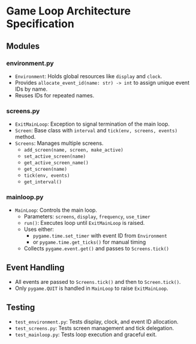# Game Loop Architecture Specification

## Modules

### environment.py
- `Environment`: Holds global resources like `display` and `clock`.
- Provides `allocate_event_id(name: str) -> int` to assign unique event IDs by name.
- Reuses IDs for repeated names.

### screens.py
- `ExitMainLoop`: Exception to signal termination of the main loop.
- `Screen`: Base class with `interval` and `tick(env, screens, events)` method.
- `Screens`: Manages multiple screens.
  - `add_screen(name, screen, make_active)`
  - `set_active_screen(name)`
  - `get_active_screen_name()`
  - `get_screen(name)`
  - `tick(env, events)`
  - `get_interval()`

### mainloop.py
- `MainLoop`: Controls the main loop.
  - Parameters: `screens`, `display`, `frequency`, `use_timer`
  - `run()`: Executes loop until `ExitMainLoop` is raised.
  - Uses either:
    - `pygame.time.set_timer` with event ID from `Environment`
    - or `pygame.time.get_ticks()` for manual timing
  - Collects `pygame.event.get()` and passes to `Screens.tick()`

## Event Handling
- All events are passed to `Screens.tick()` and then to `Screen.tick()`.
- Only `pygame.QUIT` is handled in `MainLoop` to raise `ExitMainLoop`.

## Testing
- `test_environment.py`: Tests display, clock, and event ID allocation.
- `test_screens.py`: Tests screen management and tick delegation.
- `test_mainloop.py`: Tests loop execution and graceful exit.
